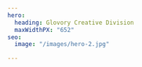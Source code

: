 ```yaml
---
hero:
  heading: Glovory Creative Division
  maxWidthPX: "652"
seo:
  image: "/images/hero-2.jpg"

---
```

